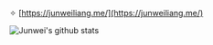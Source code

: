 

✧ [https://junweiliang.me/](https://junweiliang.me/)

<!-- From this repo: https://github.com/anuraghazra/github-readme-stats -->
![Junwei's github stats](https://github-readme-stats.vercel.app/api?username=JunweiLiang&show_icons=false&count_private=true&include_all_commits=true&hide=prs,contribs,issues&theme=vue&hide_title=true&hide_rank=true)




